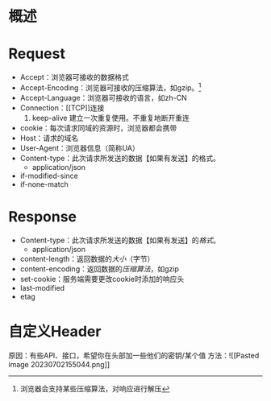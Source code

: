 # 概述

# Request
- Accept：浏览器可接收的数据格式
- Accept-Encoding：浏览器可接收的压缩算法，如gzip。[^1] 
- Accept-Language：浏览器可接收的语言，如zh-CN
- Connection：[[TCP]]连接
	1. keep-alive 建立一次重复使用。不重复地断开重连
- cookie：每次请求同域的资源时，浏览器都会携带
- Host：请求的域名
- User-Agent：浏览器信息（简称UA）
- Content-type：此次请求所发送的数据【如果有发送】的格式。
	- application/json
- if-modified-since
- if-none-match

# Response
- Content-type：此次请求所发送的数据【如果有发送】的*格式*。
	- application/json
- content-length：返回数据的*大小*（字节）
- content-encoding：返回数据的*压缩算法*，如gzip
- set-cookie：服务端需要更改cookie时添加的响应头
- last-modified
- etag
# 自定义Header
原因：有些API、接口，希望你在头部加一些他们的密钥/某个值
方法：![[Pasted image 20230702155044.png]] 

[^1]: 浏览器会支持某些压缩算法，对响应进行解压